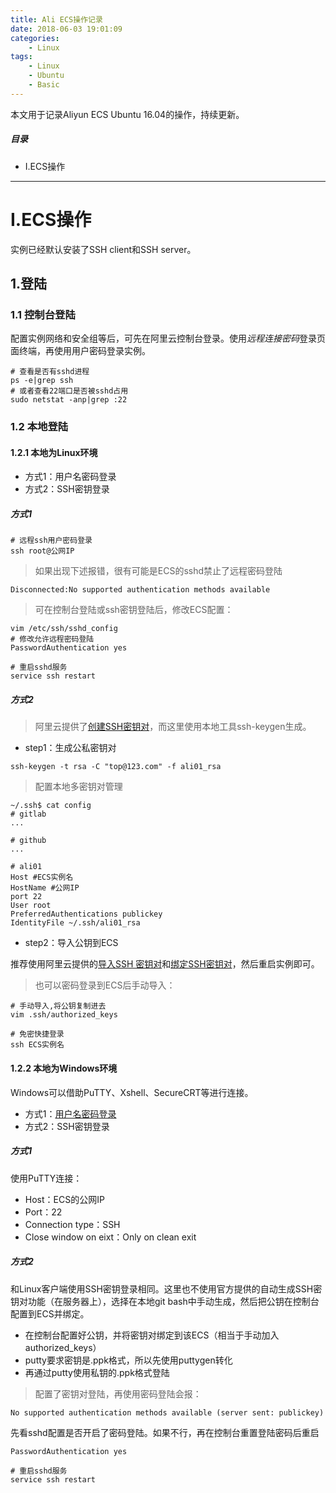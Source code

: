 ```yaml
---
title: Ali ECS操作记录
date: 2018-06-03 19:01:09
categories:
    - Linux
tags:
    - Linux
    - Ubuntu
    - Basic
---
```


本文用于记录Aliyun ECS Ubuntu 16.04的操作，持续更新。

<!-- more -->

##### 目录
+ I.ECS操作


---
# I.ECS操作

实例已经默认安装了SSH client和SSH server。

## 1.登陆

### 1.1 控制台登陆

配置实例网络和安全组等后，可先在阿里云控制台登录。使用*远程连接密码*登录页面终端，再使用用户密码登录实例。

```shell
# 查看是否有sshd进程
ps -e|grep ssh
# 或者查看22端口是否被sshd占用
sudo netstat -anp|grep :22
```

### 1.2 本地登陆

#### 1.2.1 本地为Linux环境
- 方式1：用户名密码登录
- 方式2：SSH密钥登录

##### 方式1

```shell
# 远程ssh用户密码登录
ssh root@公网IP
```

> 如果出现下述报错，很有可能是ECS的sshd禁止了远程密码登陆

```
Disconnected:No supported authentication methods available
```

> 可在控制台登陆或ssh密钥登陆后，修改ECS配置：

```shell
vim /etc/ssh/sshd_config
# 修改允许远程密码登陆
PasswordAuthentication yes

# 重启sshd服务
service ssh restart
```

##### 方式2

> 阿里云提供了[创建SSH密钥对](https://help.aliyun.com/document_detail/51793.html?spm=a2c4g.11186623.4.1.1c27bf87Sh7S5L)，而这里使用本地工具ssh-keygen生成。

- step1：生成公私密钥对

```shell
ssh-keygen -t rsa -C "top@123.com" -f ali01_rsa
```

> 配置本地多密钥对管理

```shell
~/.ssh$ cat config 
# gitlab
...

# github
...

# ali01
Host #ECS实例名
HostName #公网IP
port 22
User root
PreferredAuthentications publickey
IdentityFile ~/.ssh/ali01_rsa
```

- step2：导入公钥到ECS

推荐使用阿里云提供的[导入SSH 密钥对](https://help.aliyun.com/document_detail/51793.html#title-avz-neb-cy7)和[绑定SSH密钥对](https://help.aliyun.com/document_detail/51793.html#title-dyp-rol-4k7)，然后重启实例即可。

> 也可以密码登录到ECS后手动导入：

```shell
# 手动导入,将公钥复制进去
vim .ssh/authorized_keys

# 免密快捷登录
ssh ECS实例名
```

#### 1.2.2 本地为Windows环境

Windows可以借助PuTTY、Xshell、SecureCRT等进行连接。
- 方式1：[用户名密码登录](https://help.aliyun.com/document_detail/25434.html#h2-url-3)
- 方式2：SSH密钥登录

##### 方式1

使用PuTTY连接：
- Host：ECS的公网IP
- Port：22
- Connection type：SSH
- Close window on eixt：Only on clean exit

##### 方式2

和Linux客户端使用SSH密钥登录相同。这里也不使用官方提供的自动生成SSH密钥对功能（在服务器上），选择在本地git bash中手动生成，然后把公钥在控制台配置到ECS并绑定。

- 在控制台配置好公钥，并将密钥对绑定到该ECS（相当于手动加入authorized_keys）
- putty要求密钥是.ppk格式，所以先使用puttygen转化
- 再通过putty使用私钥的.ppk格式登陆

> 配置了密钥对登陆，再使用密码登陆会报：

```
No supported authentication methods available (server sent: publickey)
```

先看sshd配置是否开启了密码登陆。如果不行，再在控制台重置登陆密码后重启

```shell
PasswordAuthentication yes

# 重启sshd服务
service ssh restart
```